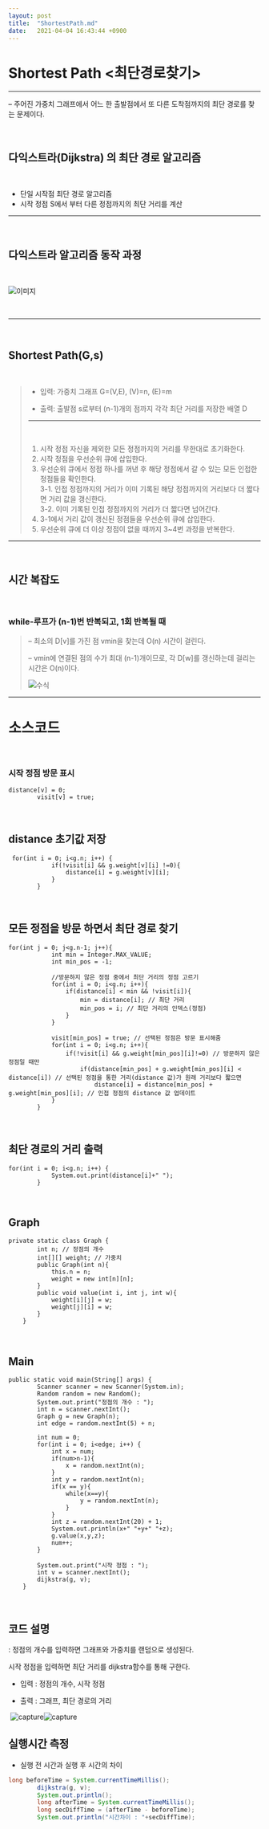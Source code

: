 ```yaml
---
layout: post
title:  "ShortestPath.md"
date:   2021-04-04 16:43:44 +0900
---
```


# Shortest Path <최단경로찾기>

---

– 주어진 가중치 그래프에서 어느 한 출발점에서 또 다른 도착점까지의 최단 경로를 찾는 문제이다.

​    

##  다익스트라(Dijkstra) 의 최단 경로 알고리즘

​    

* 단일 시작점 최단 경로 알고리즘
* 시작 정점 S에서 부터 다른 정점까지의 최단 거리를 계산

---

​    

## 다익스트라 알고리즘 동작 과정

​    

![이미지](https://img1.daumcdn.net/thumb/R1280x0/?scode=mtistory2&fname=https%3A%2F%2Fblog.kakaocdn.net%2Fdn%2FcofnIo%2FbtqEuY3ZsSW%2FTnQX9kZ9RpyYtvElsrkMz1%2Fimg.gif)

​    

---

​    

## Shortest Path(G,s)   

​    

> + 입력: 가중치 그래프 G=(V,E), (V)=n, (E)=m
>
> + 출력: 출발점 s로부터 (n-1)개의 점까지 각각 최단 거리를 저장한 배열 D
>
> ---
>
> ​    
>
> 1. 시작 정점 자신을 제외한 모든 정점까지의 거리를 무한대로 초기화한다.
> 2. 시작 정점을 우선순위 큐에 삽입한다.
> 3. 우선순위 큐에서 정점 하나를 꺼낸 후 해당 정점에서 갈 수 있는 모든 인접한 정점들을 확인한다.    
>    3-1. 인접 정점까지의 거리가 이미 기록된 해당 정점까지의 거리보다 더 짧다면 거리 값을 갱신한다.    
>    3-2. 이미 기록된 인접 정점까지의 거리가 더 짧다면 넘어간다.
> 4. 3-1에서 거리 값이 갱신된 정점들을 우선순위 큐에 삽입한다.
> 5. 우선순위 큐에 더 이상 정점이 없을 때까지 3~4번 과정을 반복한다.

---

​    

## 시간 복잡도

​    

### while-루프가 (n-1)번 반복되고, 1회 반복될 때

> – 최소의 D[v]를 가진 점 vmin을 찾는데 O(n) 시간이 걸린다.
>
> – vmin에 연결된 점의 수가 최대 (n-1)개이므로, 각 D[w]를 갱신하는데 걸리는 시간은 O(n)이다.
>
> ![수식](https://user-images.githubusercontent.com/80369791/113504812-8a5d1380-9575-11eb-8523-7cd908f519db.gif)    

---

# 소스코드

​    

### 시작 정점 방문 표시

```
distance[v] = 0;
        visit[v] = true;
```

​    

## distance 초기값 저장

```
 for(int i = 0; i<g.n; i++) {
            if(!visit[i] && g.weight[v][i] !=0){
                distance[i] = g.weight[v][i];
            }
        }
```

​    

## 모든 정점을 방문 하면서 최단 경로 찾기

```
for(int j = 0; j<g.n-1; j++){
            int min = Integer.MAX_VALUE;
            int min_pos = -1;

            //방문하지 않은 정점 중에서 최단 거리의 정점 고르기
            for(int i = 0; i<g.n; i++){
                if(distance[i] < min && !visit[i]){
                    min = distance[i]; // 최단 거리
                    min_pos = i; // 최단 거리의 인덱스(정점)
                }
            }

            visit[min_pos] = true; // 선택된 정점은 방문 표시해줌
            for(int i = 0; i<g.n; i++){
                if(!visit[i] && g.weight[min_pos][i]!=0) // 방문하지 않은 정점일 때만
                    if(distance[min_pos] + g.weight[min_pos][i] < distance[i]) // 선택된 정점을 통한 거리(distance 값)가 원래 거리보다 짧으면
                        distance[i] = distance[min_pos] + g.weight[min_pos][i]; // 인접 정점의 distance 값 업데이트
            }
        }
```

​    

## 최단 경로의 거리 출력

```
for(int i = 0; i<g.n; i++) {
            System.out.print(distance[i]+" ");
        }
```

​    

## Graph

```
private static class Graph {
        int n; // 정점의 개수
        int[][] weight; // 가중치
        public Graph(int n){
            this.n = n;
            weight = new int[n][n];
        }
        public void value(int i, int j, int w){
            weight[i][j] = w;
            weight[j][i] = w;
        }
    }
```

​    

## Main

```
public static void main(String[] args) {
        Scanner scanner = new Scanner(System.in);
        Random random = new Random();
        System.out.print("정점의 개수 : ");
        int n = scanner.nextInt();
        Graph g = new Graph(n);
        int edge = random.nextInt(5) + n;

        int num = 0;
        for(int i = 0; i<edge; i++) {
            int x = num;
            if(num>n-1){
                x = random.nextInt(n);
            }
            int y = random.nextInt(n);
            if(x == y){
                while(x==y){
                    y = random.nextInt(n);
                }
            }
            int z = random.nextInt(20) + 1;
            System.out.println(x+" "+y+" "+z);
            g.value(x,y,z);
            num++;
        }

        System.out.print("시작 정점 : ");
        int v = scanner.nextInt();
        dijkstra(g, v);
    }
```

​    

## 코드 설명

: 정점의 개수를 입력하면 그래프와 가중치를 랜덤으로 생성된다.    

시작 정점을 입력하면 최단 거리를 dijkstra함수를 통해 구한다.    

+ 입력 : 정점의 개수, 시작 정점    

- 출력 : 그래프, 최단 경로의 거리    

​    ![capture](https://postfiles.pstatic.net/MjAyMTA0MDRfMTQ2/MDAxNjE3NTI5NzExNTg5.AYELsbteeO_EXfzp9mbJ_wih8JABUs99bMDif3qJxAEg.KrYYCsXVMc4J0J6bFpA8Ve-EgRm54M8ShXOvp-_RTXog.PNG.hongsubakgame/image.png?type=w966)![capture](https://postfiles.pstatic.net/MjAyMTA0MDRfMTk2/MDAxNjE3NTMwMjY4MTMy.Ai4tldF-BwMHEXAx-7f8x5y5r39YzCazVwlViF5hTgYg.LtbRIRfUNJJ7p-q8qyXsdINz6VetUkWbs4HVg8MaWNYg.PNG.hongsubakgame/image.png?type=w966)





## 실행시간 측정

- 실행 전 시간과 실행 후 시간의 차이
```java
long beforeTime = System.currentTimeMillis();
        dijkstra(g, v);
        System.out.println();
        long afterTime = System.currentTimeMillis();
        long secDiffTime = (afterTime - beforeTime);
        System.out.println("시간차이 : "+secDiffTime);
```

